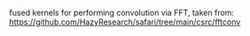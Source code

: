 fused kernels for performing convolution via FFT, taken from: https://github.com/HazyResearch/safari/tree/main/csrc/fftconv

